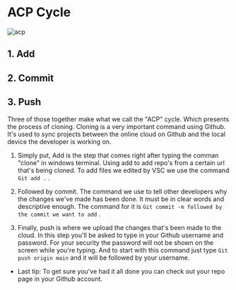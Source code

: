 # ACP Cycle
![acp](https://i1.kknews.cc/SIG=2fpdesr/ctp-vzntr/ss073son398546on917695q58416o224.jpg)
## 1. Add
## 2. Commit
## 3. Push
Three of those together make what we call the "ACP" cycle. Which presents the process of cloning. Cloning is a very important command using Github. It's used to sync projects between the online cloud on Github and the local device the developer is working on. 

1. Simply put, Add is the step that comes right after typing the comman "clone" in windows terminal. Using add to add repo's from a certain url that's being cloned. To add files we edited by VSC we use the command `Git add .` .

2. Followed by commit. The command we use to tell other developers why the changes we've made has been done. It must be in clear words and descriptive enough. The command for it is `Git commit -m followed by the commit we want to add` .

3. Finally, push is where we upload the changes that's been made to the cloud. In this step you'll be asked to type in your Github username and password. For your security the password will not be shown on the screen while you're typing. And to start with this command just type `Git push origin main` and it will be followed by your username.

* Last tip: To get sure you've had it all done you can check out your repo page in your Github account.
